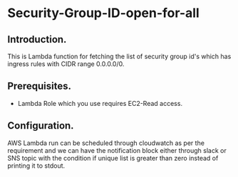 # Security-Group-ID-open-for-all

## Introduction.

This is Lambda function for fetching the list of security group id's which has ingress rules with CIDR range 0.0.0.0/0.

## Prerequisites.

* Lambda Role which you use requires EC2-Read access.


## Configuration.

AWS Lambda run can be scheduled through cloudwatch as per the requirement and we can have the notification block either through slack or SNS topic with the condition if unique list is greater than zero instead of printing it to stdout.

